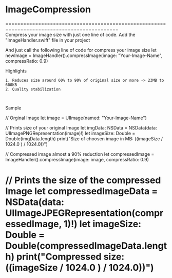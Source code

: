 # ImageCompression

============================================================================================  
Compress your image size with just one line of code.
Add the "ImageHandler.swift" file in your project 

And just call the following line of code for compress your image size
let newImage = ImageHandler().compressImage(image: "Your-Image-Name", compressRatio: 0.9)


Highlights
~~~~~~~~~~
1. Reduces size around 60% to 90% of original size or more -> 23MB to 600KB
2. Quality stabilization



~~~~~~~~~~~~~~~~~~~~~~~~~~~~~~~~~~~~~~~~~~~~~~~~~~~~~~~~~~~~~~~~~~~~~~~~~~~~~~~~~~~~~~~~~~~~
Sample

// Orginal Image
let image = UIImage(named: "Your-Image-Name")

// Prints size of your original Image
let imgData: NSData = NSData(data: UIImagePNGRepresentation(image)!)
let imageSize: Double = Double(imgData.length)
print("Size of choosen image in MB:  \((imageSize / 1024.0 ) / 1024.0))")
        
// Compressed image almost a 90% reduction
let compressedImage =  ImageHandler().compressImage(image: image, compressRatio: 0.9)

// Prints the size of the compressed Image
let compressedImageData = NSData(data: UIImageJPEGRepresentation(compressedImage, 1)!)
let imageSize: Double = Double(compressedImageData.length)
print("Compressed size: \((imageSize / 1024.0 ) / 1024.0))")
============================================================================================         
